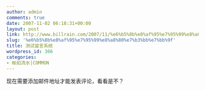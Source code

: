 ```yaml
---
author: admin
comments: true
date: 2007-11-02 06:18:31+00:00
layout: post
link: http://www.billrain.com/2007/11/%e6%b5%8b%e8%af%95%e7%95%99%e8%a8%80%e7%b3%bb%e7%bb%9f/
slug: '%e6%b5%8b%e8%af%95%e7%95%99%e8%a8%80%e7%b3%bb%e7%bb%9f'
title: 测试留言系统
wordpress_id: 366
categories:
- 帐如流水|COMMON
---
```


现在需要添加邮件地址才能发表评论，看看是不？
